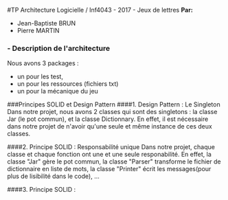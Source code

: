 ﻿#TP Architecture Logicielle / Inf4043 - 2017 - Jeux de lettres
**Par:**  
- Jean-Baptiste BRUN  
- Pierre MARTIN  
  
  
### - Description de l'architecture  
Nous avons 3 packages :  
- un pour les test, 
- un pour les ressources (fichiers txt)
- un pour la mécanique du jeu
  
  

###Principes SOLID et Design Pattern
####1. Design Pattern : Le Singleton
Dans notre projet, nous avons 2 classes qui sont des singletons : la classe Jar (le pot commun), et la classe Dictionnary. En effet, il est nécessaire dans notre projet de n'avoir qu'une seule et même instance de ces deux classes. 

  
####2. Principe SOLID : Responsabilité unique
Dans notre projet, chaque classe et chaque fonction ont une et une seule responabilité.
En effet, la classe "Jar" gère le pot commun, la classe "Parser" transforme le fichier de dictionnaire en liste de mots, la classe "Printer" écrit les messages(pour plus de lisibilité dans le code), ...
  
  
####3. Principe SOLID : 
